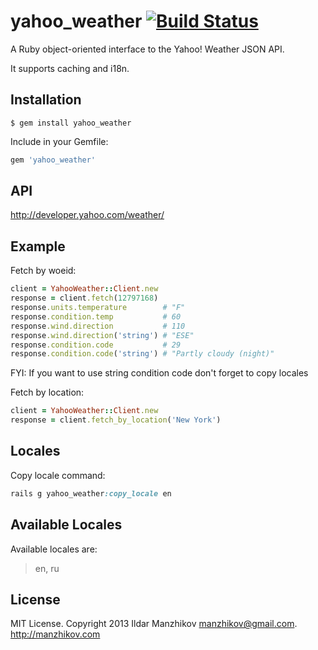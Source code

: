 # yahoo_weather [![Build Status](https://travis-ci.org/manzhikov/yahoo_weather.png?branch=master)](https://travis-ci.org/manzhikov/yahoo_weather)

A Ruby object-oriented interface to the Yahoo! Weather JSON API.

It supports caching and i18n.


## Installation

    $ gem install yahoo_weather


Include in your Gemfile:

```ruby
gem 'yahoo_weather'
```

## API

http://developer.yahoo.com/weather/

## Example

Fetch by woeid:
```ruby
client = YahooWeather::Client.new
response = client.fetch(12797168)
response.units.temperature        # "F"
response.condition.temp           # 60
response.wind.direction           # 110
response.wind.direction('string') # "ESE"
response.condition.code           # 29
response.condition.code('string') # "Partly cloudy (night)"
```
FYI: If you want to use string condition code don't forget to copy locales

Fetch by location:
```ruby
client = YahooWeather::Client.new
response = client.fetch_by_location('New York')
```

## Locales

Copy locale command:

```ruby
rails g yahoo_weather:copy_locale en
```

## Available Locales

Available locales are:

> en, ru

## License

MIT License. Copyright 2013 Ildar Manzhikov <manzhikov@gmail.com>. http://manzhikov.com